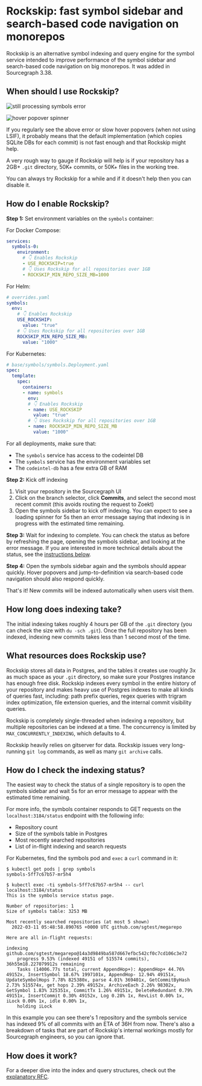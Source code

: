 # Rockskip: fast symbol sidebar and search-based code navigation on monorepos

Rockskip is an alternative symbol indexing and query engine for the symbol service intended to improve performance of the symbol sidebar and search-based code navigation on big monorepos. It was added in Sourcegraph 3.38.

## When should I use Rockskip?

![still processing symbols error](https://storage.googleapis.com/sourcegraph-assets/docs/images/code-intelligence/symbol-sidebar-timeout.png)

![hover popover spinner](https://storage.googleapis.com/sourcegraph-assets/docs/images/code-intelligence/hover-popover-spinner.png)

If you regularly see the above error or slow hover popovers (when not using LSIF), it probably means that the default implementation (which copies SQLite DBs for each commit) is not fast enough and that Rockskip might help.

A very rough way to gauge if Rockskip will help is if your repository has a 2GB+ `.git` directory, 50K+ commits, or 50K+ files in the working tree.

You can always try Rockskip for a while and if it doesn't help then you can disable it.

## How do I enable Rockskip?

**Step 1:** Set environment variables on the `symbols` container:

For Docker Compose:

```yaml
services:
  symbols-0:
    environment:
      # 👇 Enables Rockskip
      - USE_ROCKSKIP=true
      # 👇 Uses Rockskip for all repositories over 1GB
      - ROCKSKIP_MIN_REPO_SIZE_MB=1000
```

For Helm:


```yaml
# overrides.yaml
symbols:
  env:
    # 👇 Enables Rockskip
    USE_ROCKSHIP:
      value: "true"
    # 👇 Uses Rockskip for all repositories over 1GB
    ROCKSKIP_MIN_REPO_SIZE_MB:
      value: "1000"
```

For Kubernetes:

```yaml
# base/symbols/symbols.Deployment.yaml
spec:
  template:
    spec:
      containers:
      - name: symbols
        env:
        # 👇 Enables Rockskip
        - name: USE_ROCKSKIP
          value: "true"
        # 👇 Uses Rockskip for all repositories over 1GB
        - name: ROCKSKIP_MIN_REPO_SIZE_MB
          value: "1000"
```

For all deployments, make sure that:

- The `symbols` service has access to the codeintel DB
- The `symbols` service has the environment variables set
- The `codeintel-db` has a few extra GB of RAM

**Step 2:** Kick off indexing

1. Visit your repository in the Sourcegraph UI
1. Click on the branch selector, click **Commits**, and select the second most recent commit (this avoids routing the request to Zoekt)
1. Open the symbols sidebar to kick off indexing. You can expect to see a loading spinner for 5s then an error message saying that indexing is in progress with the estimated time remaining.

**Step 3:** Wait for indexing to complete. You can check the status as before by refreshing the page, opening the symbols sidebar, and looking at the error message. If you are interested in more technical details about the status, see the [instructions below](#how-do-i-check-the-indexing-status).

**Step 4:** Open the symbols sidebar again and the symbols should appear quickly. Hover popovers and jump-to-definition via search-based code navigation should also respond quickly.

That's it! New commits will be indexed automatically when users visit them.

## How long does indexing take?

The initial indexing takes roughly 4 hours per GB of the `.git` directory (you can check the size with `du -sch .git`). Once the full repository has been indexed, indexing new commits takes less than 1 second most of the time.

## What resources does Rockskip use?

Rockskip stores all data in Postgres, and the tables it creates use roughly 3x as much space as your `.git` directory, so make sure your Postgres instance has enough free disk. Rockskip indexes every symbol in the entire history of your repository and makes heavy use of Postgres indexes to make all kinds of queries fast, including: path prefix queries, regex queries with trigram index optimization, file extension queries, and the internal commit visibility queries.

Rockskip is completely single-threaded when indexing a repository, but multiple repositories can be indexed at a time. The concurrency is limited by `MAX_CONCURRENTLY_INDEXING`, which defaults to 4.

Rockskip heavily relies on gitserver for data. Rockskip issues very long-running `git log` commands, as well as many `git archive` calls.

## How do I check the indexing status?

The easiest way to check the status of a single repository is to open the symbols sidebar and wait 5s for an error message to appear with the estimated time remaining.

For more info, the symbols container responds to GET requests on the `localhost:3184/status` endpoint with the following info:

- Repository count
- Size of the symbols table in Postgres
- Most recently searched repositories
- List of in-flight indexing and search requests

For Kubernetes, find the symbols pod and `exec` a `curl` command in it:

```
$ kubectl get pods | grep symbols
symbols-5ff7c67b57-mr5h4

$ kubectl exec -ti symbols-5ff7c67b57-mr5h4 -- curl localhost:3184/status
This is the symbols service status page.

Number of repositories: 1
Size of symbols table: 3253 MB

Most recently searched repositories (at most 5 shown)
  2022-03-11 05:48:58.890765 +0000 UTC github.com/sgtest/megarepo

Here are all in-flight requests:

indexing github.com/sgtest/megarepo@14a3d9849ba587d667efbc542cf0c7cd106c3e72
    progress 9.53% (indexed 49151 of 515574 commits), 36h55m18.227079912s remaining
    Tasks (14006.77s total, current AppendHop+): AppendHop+ 44.76% 49152x, InsertSymbol 18.67% 1997101x, AppendHop- 12.94% 49151x, UpdateSymbolHops 7.78% 825380x, parse 4.01% 369401x, GetCommitByHash 2.73% 515574x, get hops 2.39% 49152x, ArchiveEach 2.26% 98302x, GetSymbol 1.83% 325351x, CommitTx 1.26% 49151x, DeleteRedundant 0.79% 49151x, InsertCommit 0.30% 49152x, Log 0.28% 1x, RevList 0.00% 1x, iLock 0.00% 1x, idle 0.00% 1x,
    holding iLock
```

In this example you can see there's 1 repository and the symbols service has indexed 9% of all commits with an ETA of 36H from now. There's also a breakdown of tasks that are part of Rockskip's internal workings mostly for Sourcegraph engineers, so you can ignore that.

## How does it work?

For a deeper dive into the index and query structures, check out the [explanatory RFC](https://docs.google.com/document/d/1sDDpZaWdGtIaiNLNB8QsLwHTvH10fhEKpEa4qcog5vg/edit?usp=sharing).

